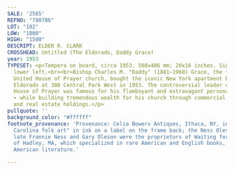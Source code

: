 ```yaml
---
SALE: '2565'
REFNO: "780786"
LOT: "102"
LOW: "1000"
HIGH: "1500"
DESCRIPT: ELDER R. CLARK
CROSSHEAD: Untitled (The Eldorado, Daddy Grace)
year: 1953
TYPESET: <p>Tempera on board, circa 1953. 508x406 mm; 20x16 inches. Signed in tempera,
  lower left.<br><br>Bishop Charles M. "Daddy" (1881–1960) Grace, the founder of the
  United House of Prayer church, bought the iconic New York apartment building the
  Eldorado at 300 Central Park West in 1953. The controversial leader of the United
  House of Prayer was famous for his flamboyant and extravagant personal lifestyle
  - while building tremendous wealth for his church through commercial business investments
  and real estate holdings.</p>
pullquote: ''
background_color: "#ffffff"
footnote_provenance: 'Provenance: Celia Bowers Antiques, Ithaca, NY, inscribed "North
  Carolina folk art" in ink on a label on the frame back; the Ness Oleson Trust. The
  late Frannie Ness and Gary Oleson were the proprietors of Waiting for Godot Books
  of Hadley, MA, which specialized in rare American and English books, including African
  American literature.'

---
```

